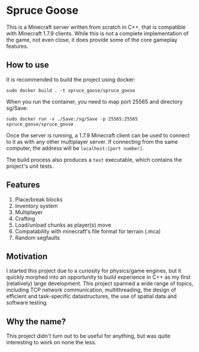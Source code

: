 # Spruce Goose

This is a Minecraft server written from scratch in C++, that is compatible with Minecraft 1.7.9 clients. While this is not a complete implementation of the game, not even close, it does provide some of the core gameplay features.

## How to use

It is recommended to build the project using docker:
```
sudo docker build . -t spruce_goose/spruce_goose
```
When you run the container, you need to map port 25565 and directory sg/Save:
```
sudo docker run -v ./Save:/sg/Save -p 25565:25565 spruce_goose/spruce_goose
```

Once the server is running, a 1.7.9 Minecraft client can be used to connect to it as with any other multiplayer server. If connecting from the same computer, the address will be ```localhost:[port number]```.

The build process also produces a ```test``` executable, which contains the project's unit tests.

## Features

1. Place/break blocks
2. Inventory system
3. Multiplayer
4. Crafting
5. Load/unload chunks as player(s) move
6. Compatability with minecraft's file format for terrain (.mca)
7. Random segfaults

## Motivation

I started this project due to a curiosity for physics/game engines, but it quickly morphed into an opportunity to build experience in C++ as my first (relatively) large development. This project spanned a wide range of topics, including TCP network communication, multithreading, the design of efficient and task-specific datastructures, the use of spatial data and software testing.

## Why the name?

This project didn't turn out to be useful for anything, but was quite interesting to work on none the less.
